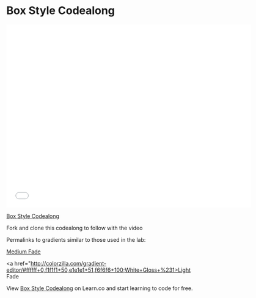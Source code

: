 # Box Style Codealong 

<iframe width="640" height="480" src="//www.youtube.com/embed/Y4El1I-hagQ?rel=0&modestbranding=1" frameborder="0" allowfullscreen></iframe><p><a href="https://www.youtube.com/watch?v=Y4El1I-hagQ">Box Style Codealong</a></p>


Fork and clone this codealong to follow with the video

Permalinks to gradients similar to those used in the lab:

<a href="http://colorzilla.com/gradient-editor/#cccccc+0,eeeeee+100">Medium Fade</a>

<a href="http://colorzilla.com/gradient-editor/#ffffff+0,f1f1f1+50,e1e1e1+51,f6f6f6+100;White+Gloss+%231>Light Fade</a>

<p data-visibility='hidden'>View <a href='https://learn.co/lessons/box-style-codealong'>Box Style Codealong</a> on Learn.co and start learning to code for free.</p>
